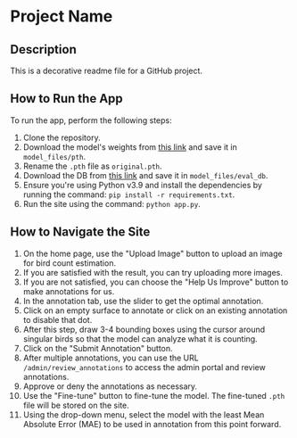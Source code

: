 # Project Name

## Description

This is a decorative readme file for a GitHub project.

## How to Run the App

To run the app, perform the following steps:

1. Clone the repository.
2. Download the model's weights from [this link](https://drive.google.com/file/d/1CzYyiYqLshMdqJ9ZPFJyIzXBa7uFUIYZ/view) and save it in `model_files/pth`.
3. Rename the `.pth` file as `original.pth`.
4. Download the DB from [this link](https://example.com/db) and save it in `model_files/eval_db`.
5. Ensure you're using Python v3.9 and install the dependencies by running the command: `pip install -r requirements.txt`.
6. Run the site using the command: `python app.py`.

## How to Navigate the Site

1. On the home page, use the "Upload Image" button to upload an image for bird count estimation.
2. If you are satisfied with the result, you can try uploading more images.
3. If you are not satisfied, you can choose the "Help Us Improve" button to make annotations for us.
4. In the annotation tab, use the slider to get the optimal annotation.
5. Click on an empty surface to annotate or click on an existing annotation to disable that dot.
6. After this step, draw 3-4 bounding boxes using the cursor around singular birds so that the model can analyze what it is counting.
7. Click on the "Submit Annotation" button.
8. After multiple annotations, you can use the URL `/admin/review_annotations` to access the admin portal and review annotations.
9. Approve or deny the annotations as necessary.
10. Use the "Fine-tune" button to fine-tune the model. The fine-tuned `.pth` file will be stored on the site.
11. Using the drop-down menu, select the model with the least Mean Absolute Error (MAE) to be used in annotation from this point forward.
